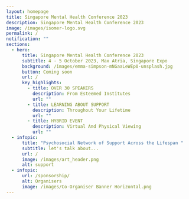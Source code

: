 ```yaml
---
layout: homepage
title: Singapore Mental Health Conference 2023
description: Singapore Mental Health Conference 2023
image: /images/isomer-logo.svg
permalink: /
notification: ""
sections:
  - hero:
      title: Singapore Mental Health Conference 2023
      subtitle: 4 - 5 October 2023, Max Atria, Singapore Expo
      background: /images/emma-simpson-mNGaaLeWEp0-unsplash.jpg
      button: Coming soon
      url: /
      key_highlights:
        - title: OVER 30 SPEAKERS
          description: From Esteemed Institutes
          url: ""
        - title: LEARNING ABOUT SUPPORT
          description: Throughout Your Lifetime
          url: ""
        - title: HYBRID EVENT
          description: Virtual And Physical Viewing
          url: ""
  - infopic:
      title: "Psychosocial Network of Support Across the Lifespan "
      subtitle: let's talk about...
      url: /
      image: /images/art_header.png
      alt: support
  - infopic:
      url: /sponsorship/
      alt: Organisers
      image: /images/Co-Organiser Banner Horizontal.png
---
```

